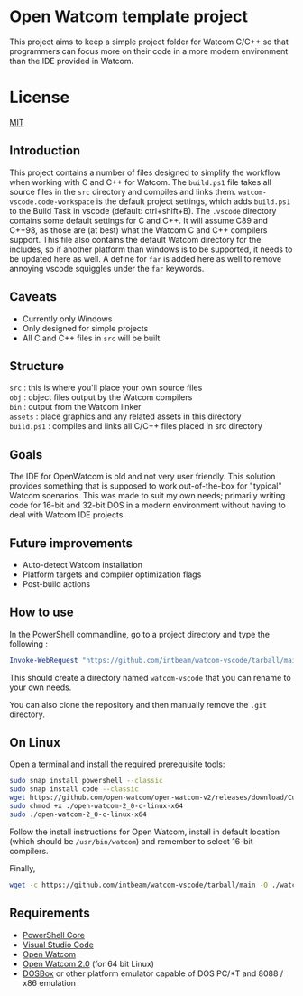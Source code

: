 # Open Watcom template project

This project aims to keep a simple project folder for Watcom C/C++ so that programmers can focus more on their code in a more modern environment than the IDE provided in Watcom.

# License

[MIT](https://opensource.org/licenses/MIT)

## Introduction

This project contains a number of files designed to simplify the workflow when working with C and C++ for Watcom.
The `build.ps1` file takes all source files in the `src` directory and compiles and links them.
`watcom-vscode.code-workspace` is the default project settings, which adds `build.ps1` to the Build Task in vscode (default: ctrl+shift+B).
The `.vscode` directory contains some default settings for C and C++. It will assume C89 and C++98, as those are (at best) what the Watcom C and C++ compilers support.
This file also contains the default Watcom directory for the includes, so if another platform than windows is to be supported, it needs to be updated here as well.
A define for `far` is added here as well to remove annoying vscode squiggles under the `far` keywords.

## Caveats

- Currently only Windows
- Only designed for simple projects
- All C and C++ files in `src` will be built

## Structure

`src` : this is where you'll place your own source files  
`obj` : object files output by the Watcom compilers  
`bin` : output from the Watcom linker  
`assets` : place graphics and any related assets in this directory  
`build.ps1` : compiles and links all C/C++ files placed in src directory  

## Goals

The IDE for OpenWatcom is old and not very user friendly. This solution provides something that is supposed to work out-of-the-box for "typical" Watcom scenarios.
This was made to suit my own needs; primarily writing code for 16-bit and 32-bit DOS in a modern environment without having to deal with Watcom IDE projects.

## Future improvements

- Auto-detect Watcom installation
- Platform targets and compiler optimization flags
- Post-build actions

## How to use

In the PowerShell commandline, go to a project directory and type the following :

```powershell
Invoke-WebRequest "https://github.com/intbeam/watcom-vscode/tarball/main" -OutFile "./watcom-vscode.tar" && tar.exe -xf "./watcom-vscode.tar" && Remove-Item "./watcom-vscode.tar"
```

This should create a directory named `watcom-vscode` that you can rename to your own needs.

You can also clone the repository and then manually remove the `.git` directory.

## On Linux

Open a terminal and install the required prerequisite tools:

```sh
sudo snap install powershell --classic
sudo snap install code --classic
wget https://github.com/open-watcom/open-watcom-v2/releases/download/Current-build/open-watcom-2_0-c-linux-x64
sudo chmod +x ./open-watcom-2_0-c-linux-x64
sudo ./open-watcom-2_0-c-linux-x64
```

Follow the install instructions for Open Watcom, install in default location (which should be `/usr/bin/watcom`) and remember to select 16-bit compilers.

Finally,

```sh
wget -c https://github.com/intbeam/watcom-vscode/tarball/main -O ./watcom-vscode.tar && tar -xf ./watcom-vscode.tar && rm ./watcom-vscode.tar
```

## Requirements

- [PowerShell Core](https://docs.microsoft.com/en-us/powershell/scripting/install/installing-powershell)
- [Visual Studio Code](https://code.visualstudio.com/Download)
- [Open Watcom](http://www.openwatcom.org/download.php)
- [Open Watcom 2.0](https://github.com/open-watcom/open-watcom-v2/releases) (for 64 bit Linux)
- [DOSBox](https://www.dosbox.com/download.php?main=1) or other platform emulator capable of DOS PC/*T and 8088 / x86 emulation

